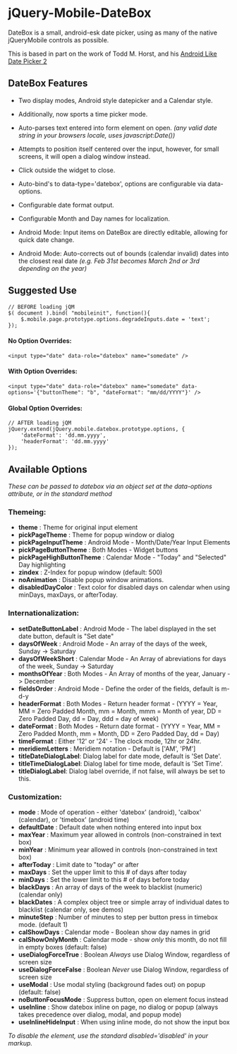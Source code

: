 jQuery-Mobile-DateBox
=====================

DateBox is a small, android-esk date picker, using as many of the native 
jQueryMobile controls as possible.

This is based in part on the work of Todd M. Horst, and his [Android Like Date Picker 2](http://toddmhorst.wordpress.com/2010/12/30/android-like-date-picker-with-jquery-mobile-2/)


DateBox Features
----------------

* Two display modes, Android style datepicker and a Calendar style.

* Additionally, now sports a time picker mode.

* Auto-parses text entered into form element on open.
	*(any valid date string in your browsers locale, uses javascript:Date())*

* Attempts to position itself centered over the input, however, for small screens, it will open a dialog window instead.

* Click outside the widget to close.

* Auto-bind's to data-type='datebox', options are configurable via data-options.

* Configurable date format output.

* Configurable Month and Day names for localization.
	
* Android Mode: Input items on DateBox are directly editable, allowing for quick date change.

* Android Mode: Auto-corrects out of bounds (calendar invalid) dates into the closest real date *(e.g. Feb 31st becomes March 2nd or 3rd depending on the year)*

Suggested Use
-------------

	// BEFORE loading jQM
	$( document ).bind( "mobileinit", function(){
		$.mobile.page.prototype.options.degradeInputs.date = 'text';
	});

#### No Option Overrides:
		
	<input type="date" data-role="datebox" name="somedate" />
		
#### With Option Overrides:
	
	<input type="date" data-role="datebox" name="somedate" data-options='{"buttonTheme": "b", "dateFormat": "mm/dd/YYYY"}' />
		
#### Global Option Overrides:
	
	// AFTER loading jQM
	jQuery.extend(jQuery.mobile.datebox.prototype.options, {
		'dateFormat': 'dd.mm.yyyy',
		'headerFormat': 'dd.mm.yyyy'
	});

Available Options
-----------------

_These can be passed to datebox via an object set at the data-options attribute, or in the standard method_

### Themeing:
* __theme__ : Theme for original input element
* __pickPageTheme__ : Theme for popup window or dialog
* __pickPageInputTheme__ : Android Mode - Month/Date/Year Input Elements
* __pickPageButtonTheme__ : Both Modes - Widget buttons
* __pickPageHighButtonTheme__ : Calendar Mode - "Today" and "Selected" Day highlighting
* __zindex__ : Z-Index for popup window (default: 500)
* __noAnimation__ : Disable popup window animations.
* __disabledDayColor__ : Text color for disabled days on calendar when using minDays, maxDays, or afterToday.

### Internationalization:
* __setDateButtonLabel__ : Android Mode - The label displayed in the set date button, default is "Set date"
* __daysOfWeek__ : Android Mode - An array of the days of the week, Sunday -> Saturday
* __daysOfWeekShort__ : Calendar Mode - An Array of abreviations for days of the week, Sunday -> Saturday
* __monthsOfYear__ : Both Modes - An Array of months of the year, January -> December
* __fieldsOrder__ : Android Mode - Define the order of the fields, default is m-d-y
* __headerFormat__ : Both Modes - Return header format - (YYYY = Year, MM = Zero Padded Month, mm = Month, mmm = Month of year, DD = Zero Padded Day, dd = Day, ddd = day of week)
* __dateFormat__ : Both Modes - Return date format - (YYYY = Year, MM = Zero Padded Month, mm = Month, DD = Zero Padded Day, dd = Day)
* __timeFormat__ : Either '12' or '24' - The clock mode, 12hr or 24hr.
* __meridiemLetters__ : Meridiem notation - Default is ['AM', 'PM']
* __titleDateDialogLabel__: Dialog label for date mode, default is 'Set Date'.
* __titleTimeDialogLabel__: Dialog label for time mode, default is 'Set Time'.
* __titleDialogLabel__: Dialog label override, if not false, will always be set to this.

### Customization:
* __mode__ : Mode of operation - either 'datebox' (android), 'calbox' (calendar), or 'timebox' (android time)
* __defaultDate__ : Default date when nothing entered into input box
* __maxYear__ : Maximum year allowed in controls (non-constrained in text box)
* __minYear__ : Minimum year allowed in controls (non-constrained in text box)
* __afterToday__ : Limit date to "today" or after
* __maxDays__ : Set the upper limit to this # of days after today
* __minDays__ : Set the lower limit to this # of days before today
* __blackDays__ : An array of days of the week to blacklist (numeric) (calendar only)
* __blackDates__ : A complex object tree or simple array of individual dates to blacklist (calendar only, see demos)
* __minuteStep__ : Number of minutes to step per button press in timebox mode. (default 1)
* __calShowDays__ : Calendar mode - Boolean show day names in grid
* __calShowOnlyMonth__ : Calendar mode - show *only* this month, do not fill in empty boxes (default: false)
* __useDialogForceTrue__ : Boolean *Always* use Dialog Window, regardless of screen size
* __useDialogForceFalse__ : Boolean *Never* use Dialog Window, regardless of screen size
* __useModal__ : Use modal styling (background fades out) on popup (default: false)
* __noButtonFocusMode__ : Suppress button, open on element focus instead
* __useInline__ : Show datebox inline on page, no dialog or popup (always takes precedence over dialog, modal, and popup mode)
* __useInlineHideInput__ : When using inline mode, do not show the input box

_To disable the element, use the standard disabled='disabled' in your markup._
